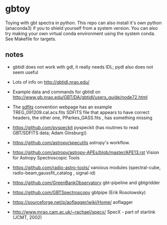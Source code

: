 # gbtoy

Toying with gbt spectra in python. This repo can also install it's own python (anaconda3) if you
to shield yourself from a system version. You can also try making your own virtual conda environment
using the system conda. See Makefile for targets.


## notes

* gbtidl does not work with gdl, it really needs IDL; pydl also does not seem useful

* Lots of info on http://gbtidl.nrao.edu/

* Example data  and commands for gbtidl on http://www.gb.nrao.edu/GBT/DA/gbtidl/users_guide/node72.html

* The [sdfits](https://fits.gsfc.nasa.gov/registry/sdfits.html) convention webpage has an example TREG_091209.cal.acs.fits SDFITS file that appears to have correct headers, the other one, PParkes_GASS.fits , has something missing

* https://github.com/pyspeckit     pyspeckit  (has routines to read GBT/SDFITS data; Adam Ginsburg))

* https://github.com/astropy/specutils  astropy's workflow.

* https://github.com/astropy/astropy-APEs/blob/master/APE13.rst Vision for Astropy Spectroscopic Tools

* https://github.com/radio-astro-tools/   varoious modules (spectral-cube, radio-beam,gaussfit_catalog , signal-id) 

* https://github.com/GreenBankObservatory   gbt-pipeline and gbtgridder

* https://github.com/GBTSpectroscopy  gbtpipe (Erik Rosolowsky)

* https://sourceforge.net/p/aoflagger/wiki/Home/ aoflagger

* http://www.mrao.cam.ac.uk/~rachael/specx/ SpecX - part of starlink (JCMT, 2002)
